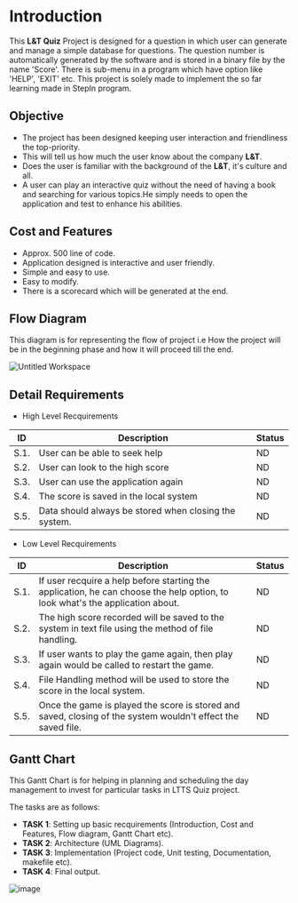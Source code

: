 # Introduction 

This  __L&T Quiz__  Project  is  designed for a question in which user can generate and manage a simple database for questions. The question number is automatically generated by the software and is stored in a binary file by the name 'Score'. There is sub-menu in a program which have option like 'HELP', 'EXIT' etc. 
This project is solely made to implement the so far learning made in StepIn program.


## Objective

* The project has been designed keeping user interaction and friendliness the top-priority.
* This will tell us how much the user know about the company __L&T__.
* Does the user is familiar with the background of the __L&T__, it's culture and all.
* A user can play an interactive quiz without the need of having a book and searching for various topics.He simply needs to open the application and test to enhance his abilities.


## Cost and Features

* Approx. 500 line of code.
* Application designed is interactive and user friendly.
* Simple and easy to use.
* Easy to modify.
* There is a scorecard which will be generated at the end.


## Flow Diagram

This diagram is for representing the flow of project i.e How the project will be in the beginning phase and how it will proceed till the end.

![Untitled Workspace](https://user-images.githubusercontent.com/36342515/114038987-f904de80-989f-11eb-8864-59d5a63d9ac6.png)


## Detail Requirements

* High Level Recquirements

ID | Description | Status 
--- | --- | --- |
S.1. | User can be able to seek help | ND 
S.2. | User can look to the high score | ND
S.3. | User can use the application again | ND
S.4. | The score is saved in the local system | ND
S.5. | Data should always be stored when closing the system. | ND

* Low Level Recquirements

ID | Description | Status
--- | --- | --- |
S.1. | If user recquire a help before starting the application, he can choose the help option, to look what's the application about. | ND
S.2. | The high score recorded will be saved to the system in text file using the method of file handling. | ND
S.3. | If user wants to play the game again, then play again would be called to restart the game. | ND
S.4. | File Handling method will be used to store the score in the local system. | ND
S.5. | Once the game is played the score is stored and saved, closing of the system wouldn't effect the saved file. | ND


## Gantt Chart

This Gantt Chart is for helping in planning and scheduling the day management to invest for particular tasks in LTTS Quiz project.

The tasks are as follows:
* __TASK 1__: Setting up basic recquirements (Introduction, Cost and Features, Flow diagram, Gantt Chart etc).
* __TASK 2__: Architecture (UML Diagrams).
* __TASK 3__: Implementation (Project code, Unit testing, Documentation, makefile etc).
* __TASK 4__: Final output.

![image](https://user-images.githubusercontent.com/36342515/114087867-ff13b300-98d1-11eb-9845-e0f226b4669f.png)














